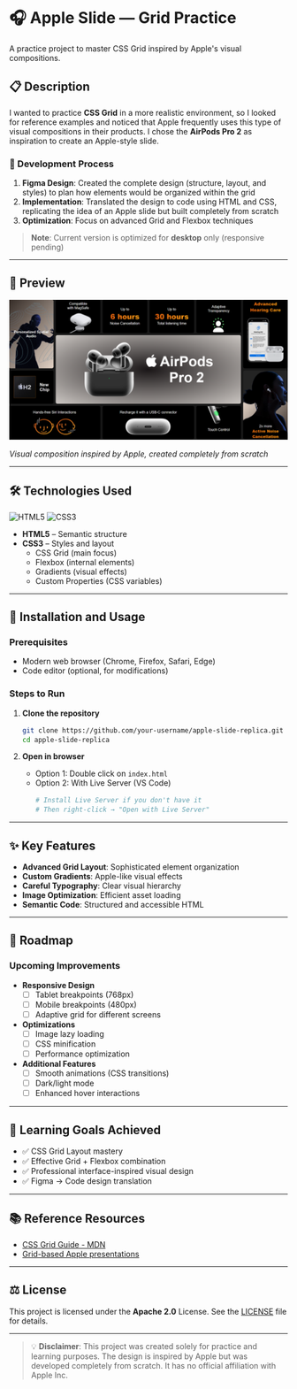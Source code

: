 # 🎧 Apple Slide — Grid Practice

A practice project to master CSS Grid inspired by Apple's visual compositions.

## 📋 Description

I wanted to practice **CSS Grid** in a more realistic environment, so I looked for reference examples and noticed that Apple frequently uses this type of visual compositions in their products. I chose the **AirPods Pro 2** as inspiration to create an Apple-style slide.

### 🎨 Development Process
1. **Figma Design**: Created the complete design (structure, layout, and styles) to plan how elements would be organized within the grid
2. **Implementation**: Translated the design to code using HTML and CSS, replicating the idea of an Apple slide but built completely from scratch
3. **Optimization**: Focus on advanced Grid and Flexbox techniques

> **Note**: Current version is optimized for **desktop** only (responsive pending)

---

## 📸 Preview

![Apple Slide Preview](assets/screenshot.png)

*Visual composition inspired by Apple, created completely from scratch*

---

## 🛠️ Technologies Used

![HTML5](https://img.shields.io/badge/HTML5-E34F26?style=flat-square&logo=html5&logoColor=white) 
![CSS3](https://img.shields.io/badge/CSS3-1572B6?style=flat-square&logo=css3&logoColor=white)

- **HTML5** – Semantic structure  
- **CSS3** – Styles and layout  
  - CSS Grid (main focus)  
  - Flexbox (internal elements)  
  - Gradients (visual effects)  
  - Custom Properties (CSS variables) 

---

## 🚀 Installation and Usage

### Prerequisites
- Modern web browser (Chrome, Firefox, Safari, Edge)
- Code editor (optional, for modifications)

### Steps to Run

1. **Clone the repository**
   ```bash
   git clone https://github.com/your-username/apple-slide-replica.git
   cd apple-slide-replica
   ```

2. **Open in browser**
   - Option 1: Double click on `index.html`
   - Option 2: With Live Server (VS Code)
     ```bash
     # Install Live Server if you don't have it
     # Then right-click → "Open with Live Server"
     ```

---

## ✨ Key Features

- **Advanced Grid Layout**: Sophisticated element organization
- **Custom Gradients**: Apple-like visual effects
- **Careful Typography**: Clear visual hierarchy
- **Image Optimization**: Efficient asset loading
- **Semantic Code**: Structured and accessible HTML
---

## 📱 Roadmap

### Upcoming Improvements
- **Responsive Design**
  - [ ] Tablet breakpoints (768px)
  - [ ] Mobile breakpoints (480px)
  - [ ] Adaptive grid for different screens
- **Optimizations**
  - [ ] Image lazy loading
  - [ ] CSS minification
  - [ ] Performance optimization
- **Additional Features**
  - [ ] Smooth animations (CSS transitions)
  - [ ] Dark/light mode
  - [ ] Enhanced hover interactions

---

## 🎯 Learning Goals Achieved

- ✅ CSS Grid Layout mastery
- ✅ Effective Grid + Flexbox combination
- ✅ Professional interface-inspired visual design
- ✅ Figma → Code design translation
---

## 📚 Reference Resources

- [CSS Grid Guide - MDN](https://developer.mozilla.org/en-US/docs/Web/CSS/CSS_Grid_Layout)
- [Grid-based Apple presentations](https://developer.apple.com/design/)

---

## ⚖️ License

This project is licensed under the **Apache 2.0** License. See the [LICENSE](LICENSE) file for details.

---

> 💡 **Disclaimer**: This project was created solely for practice and learning purposes. The design is inspired by Apple but was developed completely from scratch. It has no official affiliation with Apple Inc.
